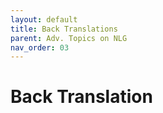 ```yaml
---
layout: default
title: Back Translations
parent: Adv. Topics on NLG
nav_order: 03
---
```


# Back Translation

